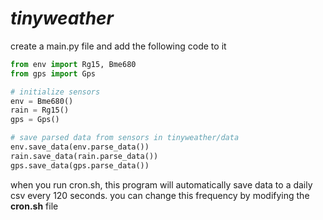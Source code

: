 # ***tinyweather***

create a main.py file and add the following code to it

```python
from env import Rg15, Bme680
from gps import Gps

# initialize sensors
env = Bme680()
rain = Rg15()
gps = Gps()

# save parsed data from sensors in tinyweather/data
env.save_data(env.parse_data())
rain.save_data(rain.parse_data())
gps.save_data(gps.parse_data())
```

when you run cron.sh, this program will automatically save data to a daily csv every 120 seconds. you can change this frequency by modifying the **cron.sh** file
